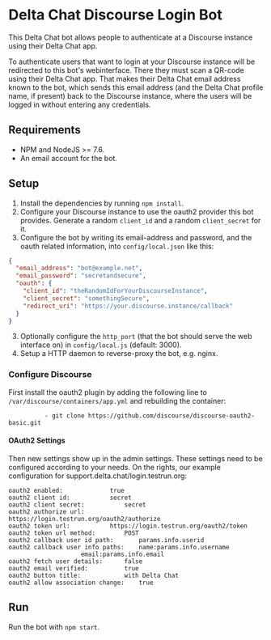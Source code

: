 # Delta Chat Discourse Login Bot

This Delta Chat bot allows people to authenticate at a Discourse instance using their Delta Chat app.

To authenticate users that want to login at your Discourse instance will be redirected to this bot's webinterface. There they must scan a QR-code using their Delta Chat app. That makes their Delta Chat email address known to the bot, which sends this email address (and the Delta Chat profile name, if present) back to the Discourse instance, where the users will be logged in without entering any credentials.

## Requirements

* NPM and NodeJS >= 7.6.
* An email account for the bot.

## Setup

1. Install the dependencies by running `npm install`.
2. Configure your Discourse instance to use the oauth2 provider this bot provides. Generate a random `client_id` and a random `client_secret` for it.
2. Configure the bot by writing its email-address and password, and the oauth related information, into `config/local.json` like this:
```json
{
  "email_address": "bot@example.net",
  "email_password": "secretandsecure",
  "oauth": {
    "client_id": "theRandomIdForYourDiscourseInstance",
    "client_secret": "somethingSecure",
    "redirect_uri": "https://your.discourse.instance/callback"
  }
}
```
3. Optionally configure the `http_port` (that the bot should serve the web interface on) in `config/local.js` (default: 3000).
4. Setup a HTTP daemon to reverse-proxy the bot, e.g. nginx.

### Configure Discourse

First install the oauth2 plugin by adding the following line to
`/var/discourse/containers/app.yml` and rebuilding the container:

```
          - git clone https://github.com/discourse/discourse-oauth2-basic.git
```

#### OAuth2 Settings

Then new settings show up in the admin settings. These settings need to be
configured according to your needs. On the rights, our example configuration
for support.delta.chat/login.testrun.org:

```
oauth2 enabled: 			true
oauth2 client id: 			secret
oauth2 client secret: 			secret
oauth2 authorize url:			https://login.testrun.org/oauth2/authorize
oauth2 token url:			https://login.testrun.org/oauth2/token
oauth2 token url method:		POST
oauth2 callback user id path:		params.info.userid
oauth2 callback user info paths:	name:params.info.username
					email:params.info.email
oauth2 fetch user details:		false
oauth2 email verified:			true
oauth2 button title:			with Delta Chat
oauth2 allow association change:	true
```

## Run

Run the bot with `npm start`.

